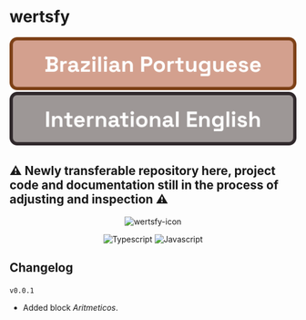 # wertsfy 

[![PT-BR](./readme_docs/seletor_en-us__pt-br.svg)](./README.md)
[![EN-US](./readme_docs/seletor_en-us__en-us.svg)](./README.en_us.md)

## ⚠️ Newly transferable repository here, project code and documentation still in the process of adjusting and inspection ⚠️

<div align="center"> 

  ![wertsfy-icon](https://github.com/user-attachments/assets/ff5bfd34-3bfa-4f0c-a0e9-51abe5c2c7f7)

  ![Typescript](https://img.shields.io/badge/typescript-111111.svg?style=for-the-badge&logo=typescript&logoColor=steelblue)
  ![Javascript](https://img.shields.io/badge/javascript-111111.svg?style=for-the-badge&logo=javascript&logoColor=yellow)

</div>

## Changelog

``v0.0.1``

  - Added block *Aritmeticos*.
